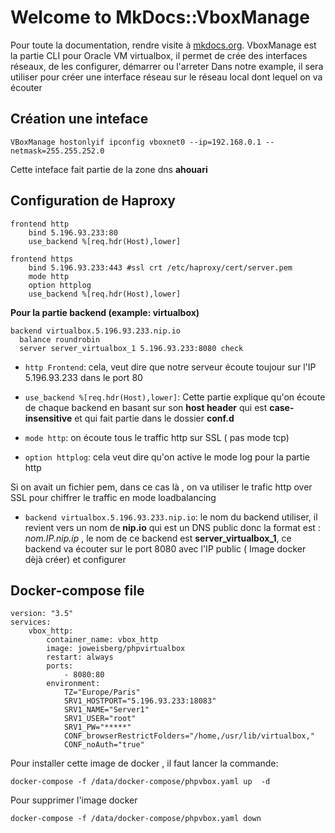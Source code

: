 # Welcome to MkDocs::VboxManage

Pour toute la documentation, rendre visite à  [mkdocs.org](http://doc.5.196.93.233.nip.io/).
VboxManage est la partie CLI pour Oracle VM virtualbox, il permet de crée des interfaces réseaux, de les configurer, démarrer ou l'arreter
Dans notre example, il sera utiliser pour créer une interface réseau sur le réseau local dont lequel on va écouter

## Création une inteface
```
VBoxManage hostonlyif ipconfig vboxnet0 --ip=192.168.0.1 --netmask=255.255.252.0
```
Cette inteface fait partie de la zone dns **ahouari**

## Configuration de Haproxy 
```
frontend http               
    bind 5.196.93.233:80 
    use_backend %[req.hdr(Host),lower] 

frontend https                         
    bind 5.196.93.233:443 #ssl crt /etc/haproxy/cert/server.pem
    mode http                               
    option httplog                             
    use_backend %[req.hdr(Host),lower]
```
**Pour la partie backend (example: virtualbox)** 
```
backend virtualbox.5.196.93.233.nip.io
  balance roundrobin
  server server_virtualbox_1 5.196.93.233:8080 check
```

* `http Frontend`: cela, veut dire que notre serveur écoute toujour sur l'IP 5.196.93.233 dans le port 80  

* `use_backend %[req.hdr(Host),lower]`: Cette partie explique qu'on écoute de chaque backend en basant sur son **host header** qui est **case-insensitive**  et qui fait partie dans le dossier **conf.d**

* `mode http`: on écoute tous le traffic http sur SSL ( pas mode tcp)  

* `option httplog`: cela veut dire qu'on active le mode log pour la partie http 

Si on avait un fichier pem, dans ce cas là , on va utiliser le trafic http over SSL pour chiffrer le traffic en mode loadbalancing
* `backend virtualbox.5.196.93.233.nip.io`: le nom du backend utiliser, il revient vers un nom de **nip.io** qui est un DNS public donc la format est  : *nom.IP.nip.ip* , le nom de ce backend est **server_virtualbox_1**, ce backend va écouter sur le port 8080 avec l'IP public ( Image docker dèjà créer) et configurer



## Docker-compose file
```
version: "3.5"
services:
    vbox_http:
        container_name: vbox_http
        image: joweisberg/phpvirtualbox
        restart: always
        ports:
            - 8080:80
        environment:
            TZ="Europe/Paris"
            SRV1_HOSTPORT="5.196.93.233:18083"
            SRV1_NAME="Server1"
            SRV1_USER="root"
            SRV1_PW="*****"
            CONF_browserRestrictFolders="/home,/usr/lib/virtualbox,"
            CONF_noAuth="true"

```
Pour installer cette image de docker , il faut lancer la commande: 

```
docker-compose -f /data/docker-compose/phpvbox.yaml up  -d
```
Pour supprimer l'image docker 

```
docker-compose -f /data/docker-compose/phpvbox.yaml down
```
